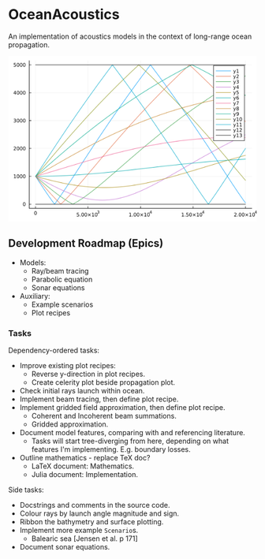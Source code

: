 # OceanAcoustics
An implementation of acoustics models in the context of long-range ocean propagation.

![Munk Profile Ray Trace](test/img/trace_munk_profile.png)

## Development Roadmap (Epics)
* Models:
  * Ray/beam tracing
  * Parabolic equation
  * Sonar equations
* Auxiliary:
  * Example scenarios
  * Plot recipes

### Tasks
Dependency-ordered tasks:
* Improve existing plot recipes:
  * Reverse y-direction in plot recipes.
  * Create celerity plot beside propagation plot.
* Check initial rays launch within ocean.
* Implement beam tracing, then define plot recipe.
* Implement gridded field approximation, then define plot recipe.
  * Coherent and Incoherent beam summations.
  * Gridded approximation.
* Document model features, comparing with and referencing literature.
  * Tasks will start tree-diverging from here, depending on what features I'm implementing. E.g. boundary losses.
* Outline mathematics - replace TeX doc?
  * LaTeX document: Mathematics.
  * Julia document: Implementation.

Side tasks:
* Docstrings and comments in the source code.
* Colour rays by launch angle magnitude and sign.
* Ribbon the bathymetry and surface plotting.
* Implement more example `Scenario`s.
  * Balearic sea [Jensen et al. p 171]
* Document sonar equations.